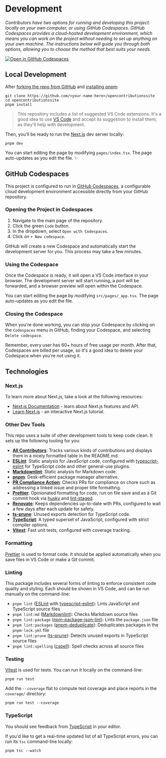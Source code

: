 # Development

_Contributors have two options for running and developing this project: locally on your own computer, or using GitHub Codespaces.
GitHub Codespaces provides a cloud-hosted development environment, which means you can work on the project without needing to set up anything on your own machine.
The instructions below will guide you through both options, allowing you to choose the method that best suits your needs._

[![Open in GitHub Codespaces](https://github.com/codespaces/badge.svg)](https://codespaces.new/OpenContributionsProject/opencontributionssite?devcontainer_path=/.devcontainer/basics/devcontainer.json)

## Local Development

After [forking the repo from GitHub](https://help.github.com/articles/fork-a-repo) and [installing pnpm](https://pnpm.io/installation):

```shell
git clone https://github.com/<your-name-here>/opencontributionssite
cd opencontributionssite
pnpm install
```

> This repository includes a list of suggested VS Code extensions.
> It's a good idea to use [VS Code](https://code.visualstudio.com) and accept its suggestion to install them, as they'll help with development.

Then, you'll be ready to run the [Next.js](https://nextjs.org) dev server locally:

```shell
pnpm dev
```

You can start editing the page by modifying `pages/index.tsx`.
The page auto-updates as you edit the file. ✨

## GitHub Codespaces

This project is configured to run in [GitHub Codespaces](https://github.com/features/codespaces), a configurable cloud development environment accessible directly from your GitHub repository.

### Opening the Project in Codespaces

1. Navigate to the main page of the repository.
2. Click the green `Code` button.
3. In the dropdown, select `Open with Codespaces`.
4. Click on `+ New codespace`.

GitHub will create a new Codespace and automatically start the development server for you.
This process may take a few minutes.

### Using the Codespace

Once the Codespace is ready, it will open a VS Code interface in your browser.
The development server will start running, a port will be forwarded, and a browser preview will open within the Codespace.

You can start editing the page by modifying `src/pages/_app.tsx`.
The page auto-updates as you edit the file.

### Closing the Codespace

When you're done working, you can stop your Codespace by clicking on the `Codespaces` menu in GitHub, finding your Codespace, and selecting `Delete codespace`.

Remember, every user has 60+ hours of free usage per month. After that, Codespaces are billed per usage, so it's a good idea to delete your Codespace when you're not using it.

## Technologies

### Next.js

To learn more about Next.js, take a look at the following resources:

- [Next.js Documentation](https://nextjs.org/docs) - learn about Next.js features and API.
- [Learn Next.js](https://nextjs.org/learn) - an interactive Next.js tutorial.

### Other Dev Tools

This repo uses a suite of other development tools to keep code clean.
It sets up the following tooling for you:

- [**All Contributors**](https://allcontributors.org): Tracks various kinds of contributions and displays them in a nicely formatted table in the README.md.
- [**ESLint**](https://eslint.org): Static analysis for JavaScript code, configured with [typescript-eslint](https://typescript-eslint.io) for TypeScript code and other general-use plugins.
- [**Markdownlint**](https://github.com/DavidAnson/markdownlint): Static analysis for Markdown code.
- [**pnpm**](https://pnpm.io): Desk-efficient package manager alternative.
- [**PR Compliance Action**](https://github.com/mtfoley/pr-compliance-action): Checks PRs for compliance on chore such as addressing a linked issue and proper title formatting.
- [**Prettier**](https://prettier.io): Opinionated formatting for code, run on file save and as a Git commit hook via [husky](https://typicode.github.io/husky) and [lint-staged](https://github.com/okonet/lint-staged).
- [**Renovate**](https://docs.renovatebot.com): Keeps dependencies up-to-date with PRs, configured to wait a few days after each update for safety.
- [**ts-prune**](https://github.com/nadeesha/ts-prune): Unused exports detection for TypeScript code.
- [**TypeScript**](https://typescriptlang.org): A typed superset of JavaScript, configured with strict compiler options.
- [**Vitest**](https://vitest.dev): Fast unit tests, configured with coverage tracking.

### Formatting

[Prettier](https://prettier.io) is used to format code.
It should be applied automatically when you save files in VS Code or make a Git commit.

### Linting

This package includes several forms of linting to enforce consistent code quality and styling.
Each should be shown in VS Code, and can be run manually on the command-line:

- `pnpm lint` ([ESLint](https://eslint.org) with [typescript-eslint](https://typescript-eslint.io)): Lints JavaScript and TypeScript source files
- `pnpm lint:md` ([Markdownlint](https://github.com/DavidAnson/markdownlint)): Checks Markdown source files
- `pnpm lint:package` ([npm-package-json-lint](https://npmpackagejsonlint.org/)): Lints the `package.json` file
- `pnpm lint:packages` ([pnpm-deduplicate](https://github.com/ocavue/pnpm-deduplicate)): Deduplicates packages in the `pnpm-lock.yml` file
- `pnpm lint:prune` ([ts-prune](https://github.com/nadeesha/ts-prune)): Detects unused exports in TypeScript source files
- `pnpm lint:spelling` ([cspell](https://cspell.org)): Spell checks across all source files

### Testing

[Vitest](https://vitest.dev) is used for tests.
You can run it locally on the command-line:

```shell
pnpm run test
```

Add the `--coverage` flat to compute test coverage and place reports in the `coverage/` directory:

```shell
pnpm run test --coverage
```

### TypeScript

You should see feedback from [TypeScript](https://typescriptlang.org) in your editor.

If you'd like to get a real-time updated list of all TypeScript errors, you can run its `tsc` command-line locally:

```shell
pnpm tsc --watch
```

